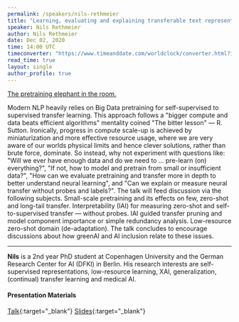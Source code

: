 ```yaml
---
permalink: /speakers/nils-rethmeier
title: "Learning, evaluating and explaining transferable text representations from grumpy ~~Big~~ Small Data."
speaker: Nils Rethmeier
author: Nils Rethmeier
date: Dec 02, 2020
time: 14:00 UTC
timeconverter: "https://www.timeanddate.com/worldclock/converter.html?iso=20201202T140000&p1=1440&p2=224&p3=179&p4=136&p5=676&p6=33&p7=152"
read_time: true
layout: single
author_profile: true
---
```


<a href="https://lolmythesis.com/" class="one-line">The pretraining elephant in the room.</a>

Modern NLP heavily relies on Big Data pretraining for self-supervised to supervised transfer learning. This approach follows a "bigger compute and data beats efficient algorithms" mentality coined "The bitter lesson" — R. Sutton. Ironically, progress in compute scale-up is achieved by miniaturization and more effective resource usage, where we are very aware of our worlds physical limits and hence clever solutions, rather than brute force, dominate. So instead, why not experiment with questions like: "Will we ever have enough data and do we need to ... pre-learn (on) everything?", "If not, how to model and pretrain from small or insufficient data?", "How can we evaluate pretraining and transfer more in depth to better understand neural learning", and "Can we explain or measure neural transfer without probes and labels?". The talk will feed discussion via the following subjects. Small-scale pretraining and its effects on few, zero-shot and long-tail transfer. Interpretability (IAI) for measuring zero-shot and self-to-supervised transfer — without probes. IAI guided transfer pruning and model component importance or simple redundancy analysis. Low-resource zero-shot domain (de-adaptation). The talk concludes to encourage discussions about how greenAI and AI inclusion relate to these issues.

<hr>

**Nils** is a 2nd year PhD student at Copenhagen University and the German Research Center for AI (DFKI) in Berlin. His research interests are self-supervised representations, low-resource learning, XAI, generalization, (continual) transfer learning and medical AI.

#### Presentation Materials
<i class="fas fa-fw fa-video"></i> [Talk](https://www.youtube.com/watch?v=dFCJ6KWTN2U){:target="_blank"}
<i class="fas fa-fw fa-file-pdf"></i> [Slides](https://drive.google.com/file/d/1-oL46NM5EZBjMPdFb0h5U40JKgcFSIcW/view?usp=sharing){:target="_blank"}
